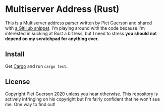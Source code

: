 # Multiserver Address (Rust)

This is a Multiserver address parser written by Piet Guerson and shared with
[a GitHub snippet][0]. I'm playing around with the code because I'm interested
in sucking at Rust a bit less, but I need to stress **you should not depend on
my scratchpad for anything ever**.

## Install

Get [Cargo](https://duckduckgo.com/?t=ffab&q=rust+cargo&atb=v1-1&ia=software)
and run `cargo test`.

## License

Copyright Piet Guerson 2020 unless you hear otherwise. This repository is
actively infringing on his copyright but I'm fairly confident that he won't
sue me. One way to find out!

[0]: https://gist.github.com/pietgeursen/b3d0d1ceecfd075434d99b3168b08cf3
[1]: https://duckduckgo.com/?t=ffab&q=rust+cargo&atb=v1-1&ia=software

